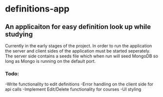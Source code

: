 # definitions-app

## An applicaiton for easy definition look up while studying

Currently in the early stages of the project. In order to run the application the server and client sides of the application must be started seperately.
The server side contains a seeds file which when run will seed MongoDB so long as Mongo is running on the default port.

### Todo:

-Write functionality to edit definitions
-Error handling on the client side for api calls
-Implement Edit/Delete functionality for courses
-UI styling

